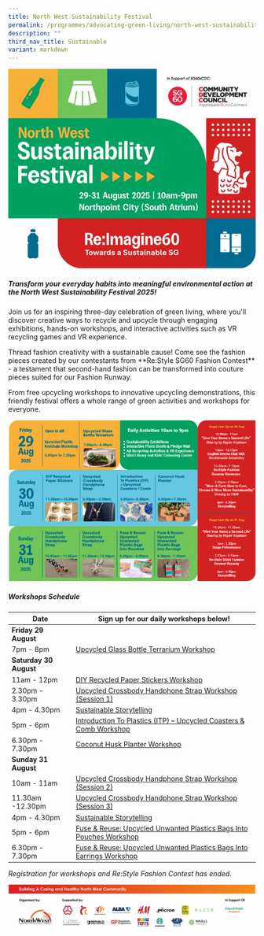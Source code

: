 ```yaml
---
title: North West Sustainability Festival
permalink: /programmes/advocating-green-living/north-west-sustainability-festival/
description: ""
third_nav_title: Sustainable
variant: markdown
---
```

![](/images/Screenshot_2025_07_15_183531.jpg)

##### **Transform your everyday habits into meaningful environmental action at the North West Sustainability Festival 2025!**

Join us for an inspiring three-day celebration of green living, where you'll discover creative ways to recycle and upcycle through engaging exhibitions, hands-on workshops, and interactive activities such as VR recycling games and VR experience. 

Thread fashion creativity with a sustainable cause! Come see the fashion pieces created by our contestants from \*\*Re:Style SG60 Fashion Contest\*\* - a testament that second-hand fashion can be transformed into couture pieces suited for our Fashion Runway.

From free upcycling workshops to innovative upcycling demonstrations, this friendly festival offers a whole range of green activities and workshops for everyone.

![](/images/Artboard_18_100.jpg)

##### **Workshops Schedule**

| Date |     Sign up for our daily workshops below!
| -------- | -------- |
|  **Friday 29 August**
7pm - 8pm| [Upcycled Glass Bottle Terrarium Workshop](https://go.gov.sg/glass-bottle-terrarium)
| **Saturday 30 August**    
11am - 12pm|    [DIY Recycled Paper Stickers Workshop](https://go.gov.sg/diy-recycling-paper-stickers)     |
|   2.30pm - 3.30pm   | [Upcycled Crossbody Handphone Strap Workshop (Session 1)](https://go.gov.sg/handphone-strap-making-session-1)   |
|   4pm - 4.30pm   | [Sustainable Storytelling](https://go.gov.sg/sustainability-fest-storytelling-30aug25)   |
|   5pm - 6pm   | [Introduction To Plastics (ITP) – Upcycled Coasters &amp; Comb Workshop](https://go.gov.sg/plastic-upcycling-coaster-comb)    |
|   6.30pm - 7.30pm  | [Coconut Husk Planter Workshop](https://go.gov.sg/coconut-husk-planter)   |
|   **Sunday 31 August**  
10am - 11am| [Upcycled Crossbody Handphone Strap Workshop (Session 2)](https://go.gov.sg/handphone-strap-making-session-2)  |
|  11.30am -12.30pm   | [Upcycled Crossbody Handphone Strap Workshop (Session 3)](https://go.gov.sg/handphone-strap-making-session-3)   |
|   4pm - 4.30pm   | [Sustainable Storytelling](https://go.gov.sg/sustainability-fest-storytelling-31aug25)   |
|   5pm - 6pm   | [Fuse &amp; Reuse: Upcycled Unwanted Plastics Bags Into Pouches Workshop](https://go.gov.sg/fuse-and-reuse-pouch)   |
|  6.30pm - 7.30pm    | [Fuse &amp; Reuse: Upcycled Unwanted Plastics Bags Into Earrings Workshop](https://go.gov.sg/fuse-and-reuse-earrings)   |

*Registration for workshops and Re:Style Fashion Contest has ended.*


![](/images/Screenshot_2025_07_15_184656.jpg)